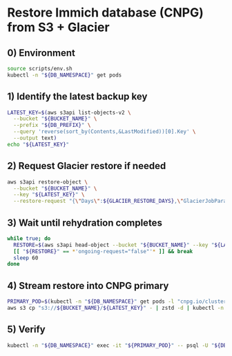 # Restore Immich database (CNPG) from S3 + Glacier

## 0) Environment
```bash
source scripts/env.sh
kubectl -n "${DB_NAMESPACE}" get pods
```

## 1) Identify the latest backup key
```bash
LATEST_KEY=$(aws s3api list-objects-v2 \
  --bucket "${BUCKET_NAME}" \
  --prefix "${DB_PREFIX}" \
  --query 'reverse(sort_by(Contents,&LastModified))[0].Key' \
  --output text)
echo "${LATEST_KEY}"
```

## 2) Request Glacier restore if needed
```bash
aws s3api restore-object \
  --bucket "${BUCKET_NAME}" \
  --key "${LATEST_KEY}" \
  --restore-request "{\"Days\":${GLACIER_RESTORE_DAYS},\"GlacierJobParameters\":{\"Tier\":\"${GLACIER_RESTORE_TIER}\"}}"
```

## 3) Wait until rehydration completes
```bash
while true; do
  RESTORE=$(aws s3api head-object --bucket "${BUCKET_NAME}" --key "${LATEST_KEY}" --query 'Restore' --output text || true)
  [[ "${RESTORE}" == *'ongoing-request="false"'* ]] && break
  sleep 60
done
```

## 4) Stream restore into CNPG primary
```bash
PRIMARY_POD=$(kubectl -n "${DB_NAMESPACE}" get pods -l "cnpg.io/cluster=${DB_CLUSTER_NAME},role=primary" -o jsonpath='{.items[0].metadata.name}')
aws s3 cp "s3://${BUCKET_NAME}/${LATEST_KEY}" - | zstd -d | kubectl -n "${DB_NAMESPACE}" exec -i "${PRIMARY_POD}" -- psql -U "${DB_USER}" -d "${DB_NAME}"
```

## 5) Verify
```bash
kubectl -n "${DB_NAMESPACE}" exec -it "${PRIMARY_POD}" -- psql -U "${DB_USER}" -d "${DB_NAME}" -c 'SELECT NOW();'
```


